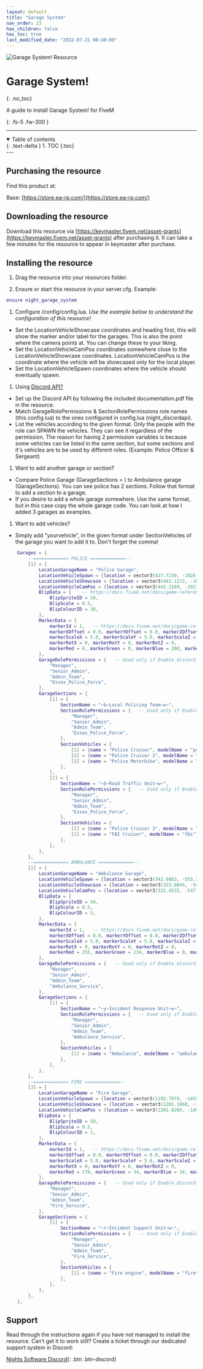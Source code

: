 ```yaml
---
layout: default
title: "Garage System"
nav_order: 23
has_children: false
has_toc: true
last_modified_date: "2022-07-21 00:40:00"
---
```


<img class="cover-img" src="/assets/img/garageSystem.gif" alt="Garage System! Resource" draggable="false">

# Garage System!
{: .no_toc}

A guide to install Garage System! for FiveM

{: .fs-5 .fw-300 }

---
<details open markdown="block">
  <summary>
    Table of contents
  </summary>
  {: .text-delta }
1. TOC
{:toc}
</details>
---

## Purchasing the resource

Find this product at:

Base: [https://store.ea-rp.com/](https://store.ea-rp.com/)

## Downloading the resource

Download this resource via [https://keymaster.fivem.net/asset-grants](https://keymaster.fivem.net/asset-grants) after purchasing it. It can take a few minutes for the resource to appear in keymaster after purchase.

## Installing the resource

1. Drag the resource into your resources folder.

1. Ensure or start this resource in your server.cfg. Example:
```lua
ensure night_garage_system
```

1. Configure /config/config.lua.
*Use the example below to understand the configuration of this resource!*

* Set the LocationVehicleShowcase coordinates and heading first, this will show the marker and/or label for the garages. This is also the point where the camera points at. You can change these to your liking.
* Set the LocationVehicleCamPos coordinates somewhere close to the LocationVehicleShowcase coordinates. LocationVehicleCamPos is the coordinate where the vehicle will be showcased only for the local player.
* Set the LocationVehicleSpawn coordinates where the vehicle should eventually spawn.

1. Using [Discord API?](https://docs.ea-rp.com/resources/discordAPI/)
* Set up the Discord API by following the included documentation.pdf file in the resource.
* Match GarageRolePermissions & SectionRolePermissions role names (this config.lua) to the ones configured in config.lua (night_discordapi).
* List the vehicles according to the given format. Only the people with the role can SPAWN the vehicles. They can see it regardless of the permission. The reason for having 2 permission variables is because some vehicles can be listed in the same section, but some sections and it's vehicles are to be used by different roles. (Example: Police Officer & Sergeant)

1. Want to add another garage or section?
* Compare Police Garage (GarageSections = ) to Ambulance garage (GarageSections). You can see police has 2 sections. Follow that format to add a section to a garage. 
* If you desire to add a whole garage somewhere. Use the same format, but in this case copy the whole garage code. You can look at how I added 3 garages as examples.

1. Want to add vehicles?
* Simply add "yourvehicle", in the given format under SectionVehicles of the garage you want to add it to. Don't forget the comma!

```lua
    Garages = {
        --============= POLICE =============--
        [1] = {
            LocationGarageName = "Police Garage",
            LocationVehicleSpawn = {location = vector3(427.7230, -1026.0115, 28.9796), h = 2.7687},     -- This is the vector3 coordinate where the vehicle spawns after selecting it.
            LocationVehicleShowcase = {location = vector3(442.1272, -1021.5523, 28.5648), h = 355.8047}, -- This is the vector3 coordinate where the vehicle will be showcased.
            LocationVehicleCamPos = {location = vector3(442.2169, -1011.5533, 31.9647)},                -- This is the vector3 coordinate where the camera will point from towards the showcase vector3 coordinate.
            BlipData = {    -- https://docs.fivem.net/docs/game-references/blips/
                BlipSpriteID = 50,
                BlipScale = 0.5,
                BlipColourID = 38,
            },
            MarkerData = {
                markerId = 1,   -- https://docs.fivem.net/docs/game-references/markers/
                markerXOffset = 0.0, markerYOffset = 0.0, markerZOffset = -0.1,
                markerScaleX = 5.0, markerScaleY = 5.0, markerScaleZ = 0.5,
                markerRotX = 0, markerRotY = 0, markerRotZ = 0,
                markerRed = 0, markerGreen = 0, markerBlue = 200, markerAlpha = 225, 
            },
            GarageRolePermissions = {   -- Used only if Enable_discord_API = true.
                "Manager",
                "Senior_Admin",
                "Admin_Team",
                "Essex_Police_Force",
            },
            GarageSections = {
                [1] = {
                    SectionName = "~b~Local Policing Team~w~",
                    SectionRolePermissions = {   -- Used only if Enable_discord_API = true.
                        "Manager",
                        "Senior_Admin",
                        "Admin_Team",
                        "Essex_Police_Force",
                    },
                    SectionVehicles = {
                        [1] = {name = "Police Cruiser", modelName = "police"}, 
                        [2] = {name = "Police Cruiser 2", modelName = "police2"},
                        [3] = {name = "Police Motorbike", modelName = "policeb"},
                    },
                },
                [2] = {
                    SectionName = "~b~Road Traffic Unit~w~",
                    SectionRolePermissions = {   -- Used only if Enable_discord_API = true.
                        "Manager",
                        "Senior_Admin",
                        "Admin_Team",
                        "Essex_Police_Force",
                    },
                    SectionVehicles = {
                        [1] = {name = "Police Cruiser 3", modelName = "police3"},
                        [2] = {name = "FBI Cruiser", modelName = "fbi"},
                    },
                },
            },
        },
        --============= AMBULANCE =============--
        [2] = {
            LocationGarageName = "Ambulance Garage",
            LocationVehicleSpawn = {location = vector3(342.0863, -555.3351, 28.7441), h = 349.6882},
            LocationVehicleShowcase = {location = vector3(323.0045, -546.9155, 28.7440), h = 267.3977},
            LocationVehicleCamPos = {location = vector3(332.4535, -547.0506, 31.8941)},
            BlipData = {
                BlipSpriteID = 50,
                BlipScale = 0.5,
                BlipColourID = 5,
            },
            MarkerData = {
                markerId = 1,   -- https://docs.fivem.net/docs/game-references/markers/
                markerXOffset = 0.0, markerYOffset = 0.0, markerZOffset = -0.1,
                markerScaleX = 5.0, markerScaleY = 5.0, markerScaleZ = 0.5,
                markerRotX = 0, markerRotY = 0, markerRotZ = 0,
                markerRed = 255, markerGreen = 234, markerBlue = 0, markerAlpha = 225,
            },
            GarageRolePermissions = {   -- Used only if Enable_discord_API = true.
                "Manager",
                "Senior_Admin",
                "Admin_Team",
                "Ambulance_Service",
            },
            GarageSections = {
                [1] = {
                    SectionName = "~y~Incident Response Unit~w~",
                    SectionRolePermissions = {   -- Used only if Enable_discord_API = true.
                        "Manager",
                        "Senior_Admin",
                        "Admin_Team",
                        "Ambulance_Service",
                    },
                    SectionVehicles = {
                        [1] = {name = "Ambulance", modelName = "ambulance"},
                    },
                },
            },
        },
        --============= FIRE =============--
        [3] = {
            LocationGarageName = "Fire Garage",
            LocationVehicleSpawn = {location = vector3(1193.7970, -1455.9656, 34.9582), h = 3.7696},
            LocationVehicleShowcase = {location = vector3(1201.1860, -1461.1323, 34.8237), h = 0.6208},
            LocationVehicleCamPos = {location = vector3(1201.0289, -1450.1870, 39.8987)},
            BlipData = {
                BlipSpriteID = 50,
                BlipScale = 0.5,
                BlipColourID = 1,
            },
            MarkerData = {
                markerId = 1,   -- https://docs.fivem.net/docs/game-references/markers/
                markerXOffset = 0.0, markerYOffset = 0.0, markerZOffset = -0.1,
                markerScaleX = 5.0, markerScaleY = 5.0, markerScaleZ = 0.5,
                markerRotX = 0, markerRotY = 0, markerRotZ = 0,
                markerRed = 178, markerGreen = 34, markerBlue = 34, markerAlpha = 225,
            },
            GarageRolePermissions = {   -- Used only if Enable_discord_API = true.
                "Manager",
                "Senior_Admin",
                "Admin_Team",
                "Fire_Service",
            },
            GarageSections = {
                [1] = {
                    SectionName = "~r~Incident Support Unit~w~",
                    SectionRolePermissions = {   -- Used only if Enable_discord_API = true.
                        "Manager",
                        "Senior_Admin",
                        "Admin_Team",
                        "Fire_Service",
                    },
                    SectionVehicles = {
                        [1] = {name = "Fire engine", modelName = "firetruk"},
                    },
                },
            },
        },
    },
```

## Support

Read through the instructions again if you have not managed to install the resource. Can’t get it to work still? Create a ticket through our dedicated support system in Discord:

[Nights Software Discord](https://ns.ea-rp.com){: .btn .btn-discord}